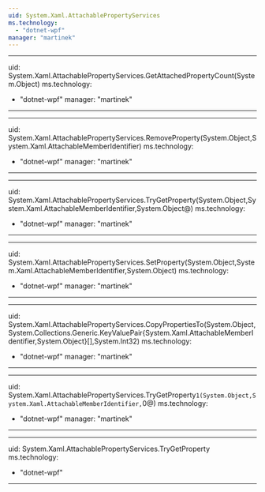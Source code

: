 ```yaml
---
uid: System.Xaml.AttachablePropertyServices
ms.technology: 
  - "dotnet-wpf"
manager: "martinek"
---
```


---
uid: System.Xaml.AttachablePropertyServices.GetAttachedPropertyCount(System.Object)
ms.technology: 
  - "dotnet-wpf"
manager: "martinek"
---

---
uid: System.Xaml.AttachablePropertyServices.RemoveProperty(System.Object,System.Xaml.AttachableMemberIdentifier)
ms.technology: 
  - "dotnet-wpf"
manager: "martinek"
---

---
uid: System.Xaml.AttachablePropertyServices.TryGetProperty(System.Object,System.Xaml.AttachableMemberIdentifier,System.Object@)
ms.technology: 
  - "dotnet-wpf"
manager: "martinek"
---

---
uid: System.Xaml.AttachablePropertyServices.SetProperty(System.Object,System.Xaml.AttachableMemberIdentifier,System.Object)
ms.technology: 
  - "dotnet-wpf"
manager: "martinek"
---

---
uid: System.Xaml.AttachablePropertyServices.CopyPropertiesTo(System.Object,System.Collections.Generic.KeyValuePair{System.Xaml.AttachableMemberIdentifier,System.Object}[],System.Int32)
ms.technology: 
  - "dotnet-wpf"
manager: "martinek"
---

---
uid: System.Xaml.AttachablePropertyServices.TryGetProperty``1(System.Object,System.Xaml.AttachableMemberIdentifier,``0@)
ms.technology: 
  - "dotnet-wpf"
manager: "martinek"
---

---
uid: System.Xaml.AttachablePropertyServices.TryGetProperty
ms.technology: 
  - "dotnet-wpf"
---

